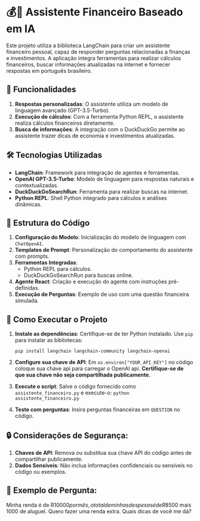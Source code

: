 # 💰🤖 Assistente Financeiro Baseado em IA

Este projeto utiliza a biblioteca LangChain para criar um assistente financeiro pessoal, capaz de responder perguntas relacionadas a finanças e investimentos. A aplicação integra ferramentas para realizar cálculos financeiros, buscar informações atualizadas na internet e fornecer respostas em português brasileiro.

## 🚀 Funcionalidades

1. **Respostas personalizadas**: O assistente utiliza um modelo de linguagem avançado (GPT-3.5-Turbo).
2. **Execução de cálculos**: Com a ferramenta Python REPL, o assistente realiza cálculos financeiros diretamente.
3. **Busca de informações**: A integração com o DuckDuckGo permite ao assistente trazer dicas de economia e investimentos atualizadas.

## 🛠️ Tecnologias Utilizadas

- **LangChain**: Framework para integração de agentes e ferramentas.
- **OpenAI GPT-3.5-Turbo**: Modelo de linguagem para respostas naturais e contextualizadas.
- **DuckDuckGoSearchRun**: Ferramenta para realizar buscas na internet.
- **Python REPL**: Shell Python integrado para cálculos e análises dinâmicas.

## 📁 Estrutura do Código

1. **Configuração do Modelo**: Inicialização do modelo de linguagem com `ChatOpenAI`.
2. **Templates de Prompt**: Personalização do comportamento do assistente com prompts.
3. **Ferramentas Integradas**:
   - Python REPL para cálculos.
   - DuckDuckGoSearchRun para buscas online.
4. **Agente React**: Criação e execução do agente com instruções pré-definidas.
5. **Execução de Perguntas**: Exemplo de uso com uma questão financeira simulada.

## 📜 Como Executar o Projeto

1. **Instale as dependências**:
   Certifique-se de ter Python instalado. Use `pip` para instalar as bibliotecas:

   ```pip install langchain langchain-community langchain-openai```

2. **Configure sua chave de API**:
   Em `os.environ["YOUR_API_KEY"]` no código coloque sua chave api para carregar o OpenAI api. **Certifique-se de que sua chave não seja compartilhada publicamente.**

3. **Execute o script**: Salve o código fornecido como `assistente_financeiro.py` e execute-o:
   ```python assistente_financeiro.py```

4. **Teste com perguntas**: Insira perguntas financeiras em `QUESTION` no código.

## **🔒 Considerações de Segurança**:
1. **Chaves de API**: Remova ou substitua sua chave API do código antes de compartilhar publicamente.
2. **Dados Sensíveis**: Não inclua informações confidenciais ou sensíveis no código ou exemplos.

## **📝 Exemplo de Pergunta**:
Minha renda é de R$10000 por mês, o total de minhas despesas é de R$8500 mais 1000 de aluguel.
Quero fazer uma renda extra.
Quais dicas de você me dá?

